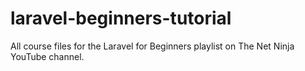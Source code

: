 # laravel-beginners-tutorial
All course files for the Laravel for Beginners playlist on The Net Ninja YouTube channel.
